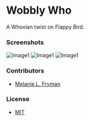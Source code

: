 Wobbly Who
==========

A Whovian twist on Flappy Bird.

### Screenshots
![Image1](https://raw.githubusercontent.com/mlfryman/wobblywho/master/docs/screenshots/screenshot1.png)
![Image1](https://raw.githubusercontent.com/mlfryman/wobblywho/master/docs/screenshots/screenshot2.png)
![Image1](https://raw.githubusercontent.com/mlfryman/wobblywho/master/docs/screenshots/screenshot3.png)

### Contributors
- [Melanie L. Fryman](https://github.com/mlfryman)

### License
- [MIT](LICENSE)
